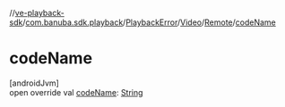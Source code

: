 //[ve-playback-sdk](../../../../../index.md)/[com.banuba.sdk.playback](../../../index.md)/[PlaybackError](../../index.md)/[Video](../index.md)/[Remote](index.md)/[codeName](code-name.md)

# codeName

[androidJvm]\
open override val [codeName](code-name.md): [String](https://kotlinlang.org/api/latest/jvm/stdlib/kotlin/-string/index.html)
